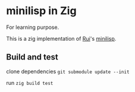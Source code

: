 # minilisp in Zig

For learning purpose.

This is a zig implementation of [Rui](https://github.com/rui314)'s [minilisp](https://github.com/rui314/minilisp). 

## Build and test

clone dependencies `git submodule update --init`

run `zig build test`
